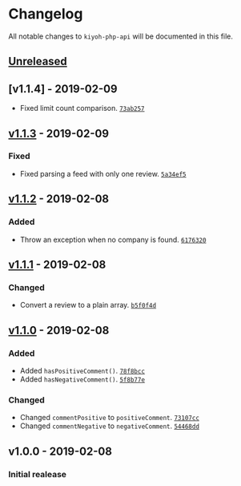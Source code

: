 # Changelog

All notable changes to `kiyoh-php-api` will be documented in this file.

## [Unreleased]

## [v1.1.4] - 2019-02-09

- Fixed limit count comparison. [`73ab257`](https://github.com/mvdnbrk/kiyoh-php-api/commit/73ab257b9aac3cd819a58dd0aa4f5665622bc4b6)

## [v1.1.3] - 2019-02-09

### Fixed
- Fixed parsing a feed with only one review. [`5a34ef5`](https://github.com/mvdnbrk/kiyoh-php-api/commit/5a34ef53748550120d20e9dde3c6cf6a06a6c525)

## [v1.1.2] - 2019-02-08

### Added
- Throw an exception when no company is found. [`6176320`](https://github.com/mvdnbrk/kiyoh-php-api/commit/6176320b5b245406cca1a87ac2970c7ee2e980c6)

## [v1.1.1] - 2019-02-08

### Changed
- Convert a review to a plain array. [`b5f0f4d`](https://github.com/mvdnbrk/kiyoh-php-api/commit/b5f0f4da336f2a5ded206ee8357b1d639c445564)

## [v1.1.0] - 2019-02-08

### Added
- Added `hasPositiveComment()`. [`78f8bcc`](https://github.com/mvdnbrk/kiyoh-php-api/commit/78f8bcca350b2a7d08a651dc2d568c496b792317) 
- Added `hasNegativeComment()`. [`5f8b77e`](https://github.com/mvdnbrk/kiyoh-php-api/commit/5f8b77eafd51a10d1ae8ba06cd3f6900fb1c80b8) 

### Changed
- Changed `commentPositive` to `positiveComment`. [`73107cc`](https://github.com/mvdnbrk/kiyoh-php-api/commit/73107cc82c4465fb50f9a794db8fb91748bbe140)
- Changed `commentNegative` to `negativeComment`. [`54468dd`](https://github.com/mvdnbrk/kiyoh-php-api/commit/54468dda81b228b349d7569f0463c035552e4be8)

## v1.0.0 - 2019-02-08

### Initial realease

[Unreleased]: https://github.com/mvdnbrk/kiyoh-php-api/compare/v1.1.3...HEAD
[v1.1.3]: https://github.com/mvdnbrk/kiyoh-php-api/compare/v1.1.2...v1.1.3
[v1.1.2]: https://github.com/mvdnbrk/kiyoh-php-api/compare/v1.1.1...v1.1.2
[v1.1.1]: https://github.com/mvdnbrk/kiyoh-php-api/compare/v1.1.0...v1.1.1
[v1.1.0]: https://github.com/mvdnbrk/kiyoh-php-api/compare/v1.0.0...v1.1.0
